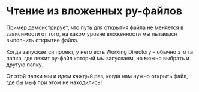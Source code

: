 # Чтение из вложенных py-файлов

Пример демонстрирует, что путь для открытия файла не меняется в зависимости от того, 
на каком уровне вложенности мы пытаемся выполнить открытие файла.

Когда запускается проект, у него есть Working Directory – обычно это та папка, 
где лежит py-файл который мы запускаем, но можно выбрать и другую папку. 

От этой папки мы и идем каждый раз, когда нам нужно открыть файл, где бы мыф при этом не находились!

